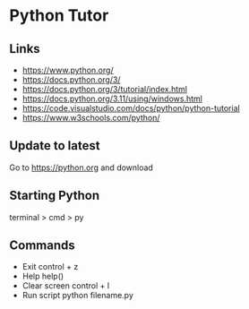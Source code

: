 # Python Tutor

## Links

* https://www.python.org/
* https://docs.python.org/3/
* https://docs.python.org/3/tutorial/index.html
* https://docs.python.org/3.11/using/windows.html
* https://code.visualstudio.com/docs/python/python-tutorial
* https://www.w3schools.com/python/


## Update to latest

Go to https://python.org and download

## Starting Python

terminal > cmd > py

## Commands

* Exit control + z
* Help help()
* Clear screen control + l
* Run script python filename.py

